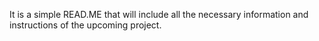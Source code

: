 It is a simple READ.ME that will include all the necessary information and instructions of the upcoming project.